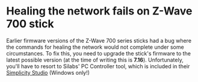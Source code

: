 # Healing the network fails on Z-Wave 700 stick

Earlier firmware versions of the Z-Wave 700 series sticks had a bug where the commands for healing the network would not complete under some circumstances. To fix this, you need to upgrade the stick's firmware to the latest possible version (at the time of writing this is **7.16**). Unfortunately, you'll have to resort to Silabs' PC Controller tool, which is included in their [Simplicity Studio](https://www.silabs.com/developers/simplicity-studio) (Windows only!)
